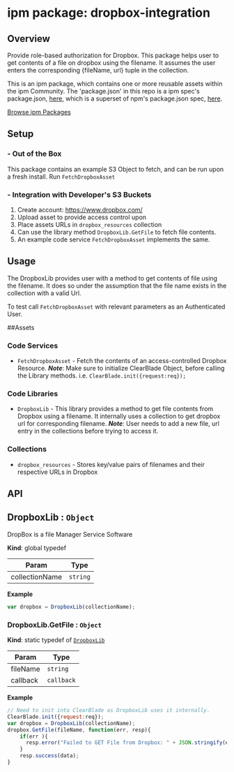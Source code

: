 
# ipm package: dropbox-integration

## Overview

Provide role-based authorization for Dropbox. This package helps user to get contents of a file on dropbox using the filename. It assumes the user enters the corresponding {fileName, url} tuple in the collection.

This is an ipm package, which contains one or more reusable assets within the ipm Community. The 'package.json' in this repo is a ipm spec's package.json, [here](https://docs.clearblade.com/v/3/6-ipm/spec), which is a superset of npm's package.json spec, [here](https://docs.npmjs.com/files/package.json).

[Browse ipm Packages](https://ipm.clearblade.com)

## Setup

### - Out of the Box

This package contains an example S3 Object to fetch, and can be run upon a fresh install. Run `FetchDropboxAsset`

### - Integration with Developer's S3 Buckets

1. Create account: https://www.dropbox.com/
2. Upload asset to provide access control upon
3. Place assets URLs in `dropbox_resources` collection
4. Can use the library method `DropboxLib.GetFile` to fetch file contents.
5. An example code service `FetchDropboxAsset` implements the same.

## Usage
The DropboxLib provides user with a method to get contents of file using the filename. It does so under the assumption that the file name exists in the collection with a valid Url.

To test call `FetchDropboxAsset` with relevant parameters as an Authenticated User.


##Assets

### Code Services

* `FetchDropboxAsset` - Fetch the contents of an access-controlled Dropbox Resource. ___Note___: Make sure to initialize ClearBlade Object, before calling the Library methods. i.e. `ClearBlade.init({request:req});`

### Code Libraries

* `DropboxLib` - This library provides a method to get file contents from Dropbox using a filename. It internally uses a collection to get dropbox url for corresponding filename. 
***Note***: User needs to add a new file, url entry in the collections before trying to access it.

### Collections

* `dropbox_resources` - Stores key/value pairs of filenames and their respective URLs in Dropbox


## API

<a name="DropboxLib"></a>

## DropboxLib : <code>Object</code>
DropBox is a file Manager Service Software

**Kind**: global typedef  

| Param | Type |
| --- | --- |
| collectionName | <code>string</code> | 

**Example**  

```js
var dropbox = DropboxLib(collectionName);
```
<a name="DropboxLib.GetFile"></a>

### DropboxLib.GetFile : <code>Object</code>
**Kind**: static typedef of [<code>DropboxLib</code>](#DropboxLib)  

| Param | Type |
| --- | --- |
| fileName | <code>string</code> | 
| callback | <code>callback</code> | 

**Example** 
 
```js
// Need to init into ClearBlade as DropboxLib uses it internally.
ClearBlade.init({request:req});
var dropbox = DropboxLib(collectionName);
dropbox.GetFile(fileName, function(err, resp){
    if(err ){
      resp.error("Failed to GET File from Dropbox: " + JSON.stringify(err));
    }
    resp.success(data);          
}
```
